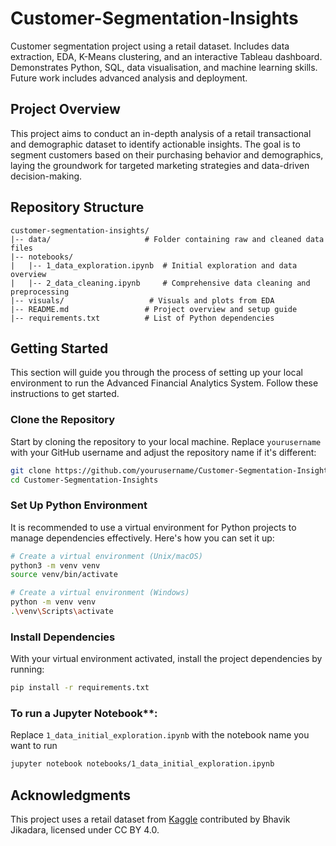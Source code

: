 # Customer-Segmentation-Insights
Customer segmentation project using a retail dataset. Includes data extraction, EDA, K-Means clustering, and an interactive Tableau dashboard. Demonstrates Python, SQL, data visualisation, and machine learning skills. Future work includes advanced analysis and deployment.

## Project Overview
This project aims to conduct an in-depth analysis of a retail transactional and demographic dataset to identify actionable insights. The goal is to segment customers based on their purchasing behavior and demographics, laying the groundwork for targeted marketing strategies and data-driven decision-making.

## Repository Structure
```
customer-segmentation-insights/
|-- data/                     # Folder containing raw and cleaned data files
|-- notebooks/
|   |-- 1_data_exploration.ipynb  # Initial exploration and data overview
|   |-- 2_data_cleaning.ipynb     # Comprehensive data cleaning and preprocessing
|-- visuals/                   # Visuals and plots from EDA
|-- README.md                 # Project overview and setup guide
|-- requirements.txt          # List of Python dependencies
```

## Getting Started
This section will guide you through the process of setting up your local environment to run the Advanced Financial Analytics System. Follow these instructions to get started.

### Clone the Repository
Start by cloning the repository to your local machine. Replace `yourusername` with your GitHub username and adjust the repository name if it's different:

```bash
git clone https://github.com/yourusername/Customer-Segmentation-Insights.git
cd Customer-Segmentation-Insights
```
### Set Up Python Environment
It is recommended to use a virtual environment for Python projects to manage dependencies effectively. Here's how you can set it up:

```bash
# Create a virtual environment (Unix/macOS)
python3 -m venv venv
source venv/bin/activate

# Create a virtual environment (Windows)
python -m venv venv
.\venv\Scripts\activate
```
### Install Dependencies
With your virtual environment activated, install the project dependencies by running:

```bash
pip install -r requirements.txt
```

### To run a Jupyter Notebook**:
Replace `1_data_initial_exploration.ipynb` with the notebook name you want to run
   ```bash
   jupyter notebook notebooks/1_data_initial_exploration.ipynb
   ```

## Acknowledgments
This project uses a retail dataset from [Kaggle](https://www.kaggle.com/datasets/bhavikjikadara/retail-transactional-dataset) contributed by Bhavik Jikadara, licensed under CC BY 4.0.
